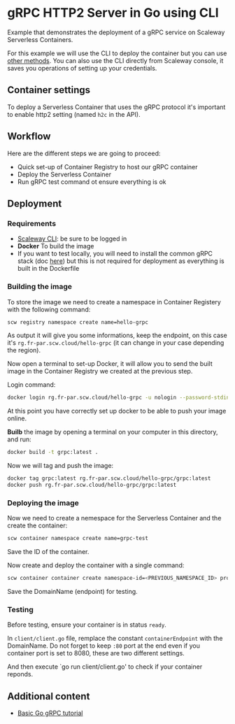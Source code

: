 # gRPC HTTP2 Server in Go using CLI

Example that demonstrates the deployment of a gRPC service on Scaleway Serverless Containers.

For this example we will use the CLI to deploy the container but you can use [other methods](https://www.scaleway.com/en/docs/serverless/containers/reference-content/deploy-container/).
You can also use the CLI directly from Scaleway console, it saves you operations of setting up your credentials.

## Container settings

To deploy a Serverless Container that uses the gRPC protocol it's important to enable http2 setting (named `h2c` in the API).

## Workflow

Here are the different steps we are going to proceed:

- Quick set-up of Container Registry to host our gRPC container
- Deploy the Serverless Container
- Run gRPC test command ot ensure everything is ok

## Deployment

### Requirements

- [Scaleway CLI](https://github.com/scaleway/scaleway-cli): be sure to be logged in
- **Docker** To build the image
- If you want to test locally, you will need to install the common gRPC stack (doc [here](https://grpc.io/blog/installation/))
  but this is not required for deployment as everything is built in the Dockerfile

### Building the image

To store the image we need to create a namespace in Container Registery with the following command:

```bash
scw registry namespace create name=hello-grpc
```

As output it will give you some informations, keep the endpoint, on this case it's `rg.fr-par.scw.cloud/hello-grpc` (it can change in your case depending the region).

Now open a terminal to set-up Docker, it will allow you to send the built image in the Container Registry we created at the previous step.

Login command:

```bash
docker login rg.fr-par.scw.cloud/hello-grpc -u nologin --password-stdin <<< "$SCW_SECRET_KEY"
```

At this point you have correctly set up docker to be able to push your image online.

**Builb** the image by opening a terminal on your computer in this directory, and run:

```bash
docker build -t grpc:latest .
```

Now we will tag and push the image:

```bash
docker tag grpc:latest rg.fr-par.scw.cloud/hello-grpc/grpc:latest
docker push rg.fr-par.scw.cloud/hello-grpc/grpc:latest
```

### Deploying the image

Now we need to create a nemespace for the Serverless Container and the create the container:

```bash
scw container namespace create name=grpc-test
```

Save the ID of the container.

Now create and deploy the container with a single command:

```bash
scw container container create namespace-id=<PREVIOUS_NAMESPACE_ID> protocol=h2c name=grpc-test registry-image=rg.fr-par.scw.cloud/hello-grpc/grpc:latest
```

Save the DomainName (endpoint) for testing.

### Testing

Before testing, ensure your container is in status `ready`.

In `client/client.go` file, remplace the constant `containerEndpoint` with the DomainName. Do not forget to keep `:80` port at the end even
if you container port is set to 8080, these are two different settings.

And then execute `go run client/client.go' to check if your container reponds.

## Additional content

- [Basic Go gRPC tutorial](https://grpc.io/docs/languages/go/basics/)
